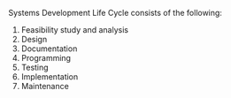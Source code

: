 Systems Development Life Cycle consists of the following:  

1. Feasibility study and analysis  
2. Design  
3. Documentation  
4. Programming  
5. Testing  
6. Implementation  
7. Maintenance  
